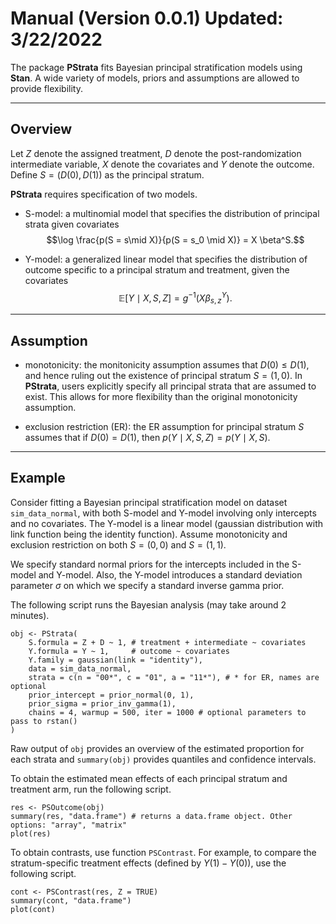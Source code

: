 # Manual (Version 0.0.1) Updated: 3/22/2022

The package **PStrata** fits Bayesian principal stratification models using **Stan**. A wide variety of models, priors and assumptions are allowed to provide flexibility.

------------------------------------------------------------------------

## Overview

Let $Z$ denote the assigned treatment, $D$ denote the post-randomization intermediate variable, $X$ denote the covariates and $Y$ denote the outcome. Define $S = (D(0), D(1))$ as the principal stratum.

**PStrata** requires specification of two models.

-   S-model: a multinomial model that specifies the distribution of principal strata given covariates $$\log \frac{p(S = s\mid X)}{p(S = s_0 \mid X)} = X \beta^S.$$

-   Y-model: a generalized linear model that specifies the distribution of outcome specific to a principal stratum and treatment, given the covariates $$\mathbb{E}[Y \mid X, S, Z] = g^{-1}(X \beta_{s, z}^Y).$$

--------------------------------------------------------------------------

## Assumption

- monotonicity: the monitonicity assumption assumes that $D(0)\leq D(1)$, and hence ruling out the existence of principal stratum $S = (1, 0)$. In **PStrata**, users explicitly specify all principal strata that are assumed to exist. This allows for more flexibility than the original monotonicity assumption.

- exclusion restriction (ER): the ER assumption for principal stratum $S$ assumes that if $D(0) = D(1)$, then $p(Y \mid X, S, Z) = p(Y \mid X, S)$.

--------------------------------------------------------------------------

## Example

Consider fitting a Bayesian principal stratification model on dataset `sim_data_normal`, with both S-model and Y-model involving only intercepts and no covariates. The Y-model is a linear model (gaussian distribution with link function being the identity function). Assume monotonicity and exclusion restriction on both $S = (0, 0)$ and $S = (1, 1)$.

We specify standard normal priors for the intercepts included in the S-model and Y-model. Also, the Y-model introduces a standard deviation parameter $\sigma$ on which we specify a standard inverse gamma prior.

The following script runs the Bayesian analysis (may take around 2 minutes).
```
obj <- PStrata(
    S.formula = Z + D ~ 1, # treatment + intermediate ~ covariates
    Y.formula = Y ~ 1,     # outcome ~ covariates
    Y.family = gaussian(link = "identity"),
    data = sim_data_normal,
    strata = c(n = "00*", c = "01", a = "11*"), # * for ER, names are optional
    prior_intercept = prior_normal(0, 1),
    prior_sigma = prior_inv_gamma(1),
    chains = 4, warmup = 500, iter = 1000 # optional parameters to pass to rstan()
)
```

Raw output of `obj` provides an overview of the estimated proportion for each strata and `summary(obj)` provides quantiles and confidence intervals.

To obtain the estimated mean effects of each principal stratum and treatment arm, run the following script.
```
res <- PSOutcome(obj)
summary(res, "data.frame") # returns a data.frame object. Other options: "array", "matrix"
plot(res)
```

To obtain contrasts, use function `PSContrast`. For example, to compare the stratum-specific treatment effects (defined by $Y(1) - Y(0)$), use the following script.
```
cont <- PSContrast(res, Z = TRUE)
summary(cont, "data.frame")
plot(cont)
```

